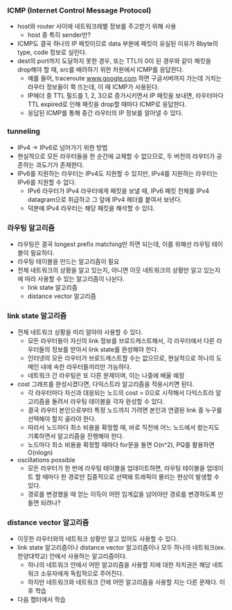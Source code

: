 ### ICMP (Internet Control Message Protocol)
- host와 router 사이에 네트워크레벨 정보를 주고받기 위해 사용
  - host 중 특히 sender만?
- ICMP도 결국 하나의 IP 패킷이므로 data 부분에 패킷이 유실된 이유가 8byte의 type, code 정보로 실린다.
- dest의 port까지 도달하지 못한 경우, 또는 TTL이 0이 된 경우와 같이 패킷을 drop해야 할 때, src를 배려하기 위한 차원에서 ICMP를 응답한다.
  - 예를 들어, traceroute www.google.com 하면 구글서버까지 가는데 거치는 라우터 정보들이 쭉 뜨는데, 이 때 ICMP가 사용된다.
  - IP헤더 중 TTL 필드를 1, 2, 3으로 증가시키면서 IP 패킷을 보내면, 라우터마다 TTL expired로 인해 패킷을 drop할 때마다 ICMP로 응답한다.
  - 응답된 ICMP를 통해 중간 라우터의 IP 정보를 알아낼 수 있다.

### tunneling
- IPv4 -> IPv6로 넘어가기 위한 방법
- 현실적으로 모든 라우터들을 한 순간에 교체할 수 없으므로, 두 버전의 라우터가 공존하는 과도기가 존재한다.
- IPv6를 지원하는 라우터는 IPv4도 지원할 수 있지만, IPv4를 지원하는 라우터는 IPv6를 지원할 수 없다.
  - IPv6 라우터가 IPv4 라우터에게 패킷을 보낼 때, IPv6 패킷 전체를 IPv4 datagram으로 취급하고 그 앞에 IPv4 헤더를 붙여서 보낸다.
  - 덕분에 IPv4 라우터는 해당 패킷을 해석할 수 있다.

### 라우팅 알고리즘
- 라우팅은 결국 longest prefix matching만 하면 되는데, 이를 위해선 라우팅 테이블이 필요하다.
- 라우팅 테이블을 만드는 알고리즘이 필요
- 전체 네트워크의 상황을 알고 있는지, 아니면 이웃 네트워크의 상황만 알고 있는지에 따라 사용할 수 있는 알고리즘이 나뉜다.
  - link state 알고리즘
  - distance vector 알고리즘

### link state 알고리즘
- 전체 네트워크 상황을 미리 알아야 사용할 수 있다.
  - 모든 라우터들이 자신의 link 정보를 브로드캐스트해서, 각 라우터에서 다른 라우터들의 정보를 받아서 link state를 완성해야 한다.
  - 인터넷의 모든 라우터가 브로드캐스트할 수는 없으므로, 현실적으로 하나의 도메인 내에 속한 라우터들끼리만 가능하다.
  - 네트워크 간 라우팅은 또 다른 문제이며, 이는 나중에 배울 예정
- cost 그래프를 완성시켰다면, 다익스트라 알고리즘을 적용시키면 된다.
  - 각 라우터마다 자신과 대응되는 노드의 cost = 0으로 시작해서 다익스트라 알고리즘을 돌려서 라우팅 테이블을 각자 완성할 수 있다.
  - 결국 라우터 본인으로부터 특정 노드까지 가려면 본인과 연결된 link 중 누구를 선택해야 할지 골라야 한다. 
  - 따라서 노드마다 최소 비용을 확정할 때, 바로 직전에 어느 노드에서 왔는지도 기록하면서 알고리즘을 진행해야 한다.
  - 노드마다 최소 비용을 확정할 때마다 for문을 돌면 O(n^2), PQ를 활용하면 O(nlogn)
- oscillations possible
  - 모든 라우터가 한 번에 라우팅 테이블을 업데이트하면, 라우팅 테이블을 업데이트 할 때마다 한 경로만 집중적으로 선택돼 트래픽이 몰리는 현상이 발생할 수 있다.
  - 경로를 변경했을 때 얻는 이득이 어떤 임계값을 넘어야만 경로를 변경하도록 만들면 되려나?

### distance vector 알고리즘
- 이웃한 라우터와의 네트워크 상황만 알고 있어도 사용할 수 있다.
- link state 알고리즘이나 distance vector 알고리즘이나 모두 하나의 네트워크(ex.한양대학교) 안에서 사용하는 알고리즘이다.
  - 하나의 네트워크 안에서 어떤 알고리즘을 사용할 지에 대한 자치권은 해당 네트워크 소유자에게 독립적으로 주어진다.
  - 하지만 네트워크와 네트워크 간에 어떤 알고리즘을 사용할 지는 다른 문제다. 이후 학습
- 다음 챕터에서 학습
